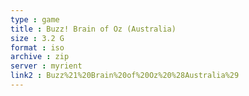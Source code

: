 ```yaml
---
type : game
title : Buzz! Brain of Oz (Australia)
size : 3.2 G
format : iso
archive : zip
server : myrient
link2 : Buzz%21%20Brain%20of%20Oz%20%28Australia%29
---
```


